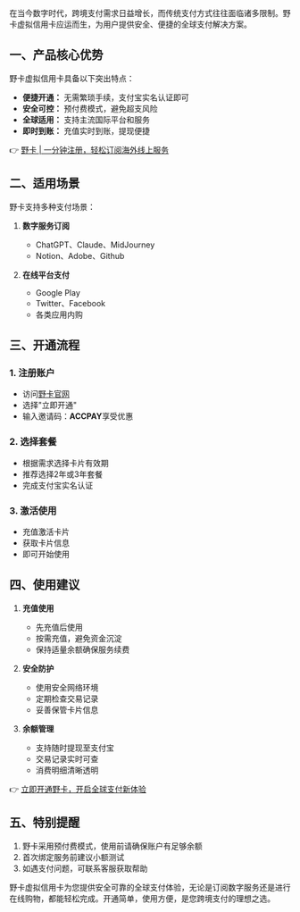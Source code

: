 在当今数字时代，跨境支付需求日益增长，而传统支付方式往往面临诸多限制。野卡虚拟信用卡应运而生，为用户提供安全、便捷的全球支付解决方案。

## 一、产品核心优势

野卡虚拟信用卡具备以下突出特点：

- **便捷开通：** 无需繁琐手续，支付宝实名认证即可
- **安全可控：** 预付费模式，避免超支风险
- **全球适用：** 支持主流国际平台和服务
- **即时到账：** 充值实时到账，提现便捷

👉 [野卡 | 一分钟注册，轻松订阅海外线上服务](https://bit.ly/bewildcard)

## 二、适用场景

野卡支持多种支付场景：

1. **数字服务订阅**
   - ChatGPT、Claude、MidJourney
   - Notion、Adobe、Github

2. **在线平台支付**
   - Google Play
   - Twitter、Facebook
   - 各类应用内购

## 三、开通流程

### 1. 注册账户
- 访问[野卡官网](https://bit.ly/bewildcard)
- 选择"立即开通"
- 输入邀请码：**ACCPAY**享受优惠

### 2. 选择套餐
- 根据需求选择卡片有效期
- 推荐选择2年或3年套餐
- 完成支付宝实名认证

### 3. 激活使用
- 充值激活卡片
- 获取卡片信息
- 即可开始使用

## 四、使用建议

1. **充值使用**
   - 先充值后使用
   - 按需充值，避免资金沉淀
   - 保持适量余额确保服务续费

2. **安全防护**
   - 使用安全网络环境
   - 定期检查交易记录
   - 妥善保管卡片信息

3. **余额管理**
   - 支持随时提现至支付宝
   - 交易记录实时可查
   - 消费明细清晰透明

👉 [立即开通野卡，开启全球支付新体验](https://bit.ly/bewildcard)

## 五、特别提醒

1. 野卡采用预付费模式，使用前请确保账户有足够余额
2. 首次绑定服务前建议小额测试
3. 如遇支付问题，可联系客服获取帮助

野卡虚拟信用卡为您提供安全可靠的全球支付体验，无论是订阅数字服务还是进行在线购物，都能轻松完成。开通简单，使用方便，是您跨境支付的理想之选。